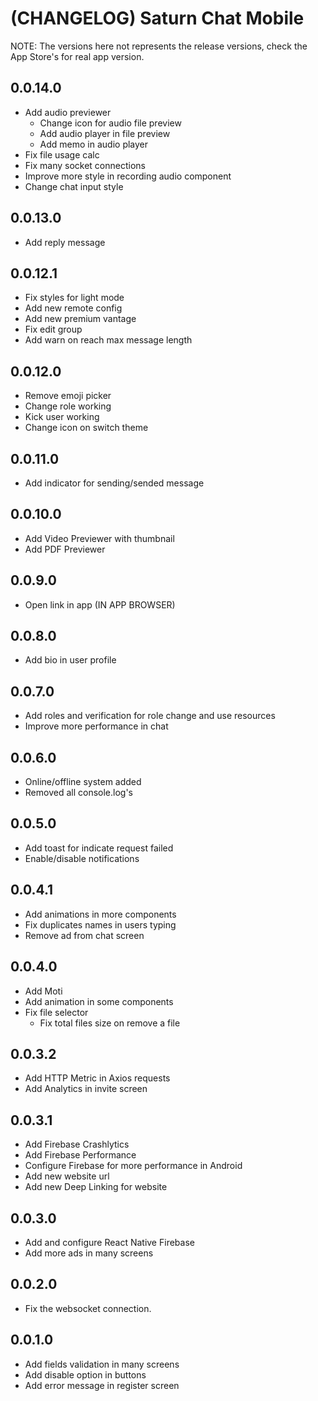 # (CHANGELOG) Saturn Chat Mobile

NOTE: The versions here not represents the release versions, check the App Store's for real app version.

## 0.0.14.0

- Add audio previewer
  - Change icon for audio file preview
  - Add audio player in file preview
  - Add memo in audio player
- Fix file usage calc
- Fix many socket connections
- Improve more style in recording audio component
- Change chat input style

## 0.0.13.0

- Add reply message

## 0.0.12.1

- Fix styles for light mode
- Add new remote config
- Add new premium vantage
- Fix edit group
- Add warn on reach max message length 

## 0.0.12.0

- Remove emoji picker
- Change role working
- Kick user working
- Change icon on switch theme

## 0.0.11.0

- Add indicator for sending/sended message

## 0.0.10.0

- Add Video Previewer with thumbnail
- Add PDF Previewer

## 0.0.9.0

- Open link in app (IN APP BROWSER)

## 0.0.8.0

- Add bio in user profile

## 0.0.7.0

- Add roles and verification for role change and use resources
- Improve more performance in chat

## 0.0.6.0

- Online/offline system added
- Removed all console.log's

## 0.0.5.0

- Add toast for indicate request failed
- Enable/disable notifications

## 0.0.4.1

- Add animations in more components
- Fix duplicates names in users typing
- Remove ad from chat screen

## 0.0.4.0

- Add Moti
- Add animation in some components
- Fix file selector
  - Fix total files size on remove a file

## 0.0.3.2

- Add HTTP Metric in Axios requests
- Add Analytics in invite screen

## 0.0.3.1

- Add Firebase Crashlytics
- Add Firebase Performance
- Configure Firebase for more performance in Android
- Add new website url
- Add new Deep Linking for website

## 0.0.3.0

- Add and configure React Native Firebase
- Add more ads in many screens

## 0.0.2.0

- Fix the websocket connection.

## 0.0.1.0

- Add fields validation in many screens
- Add disable option in buttons
- Add error message in register screen
